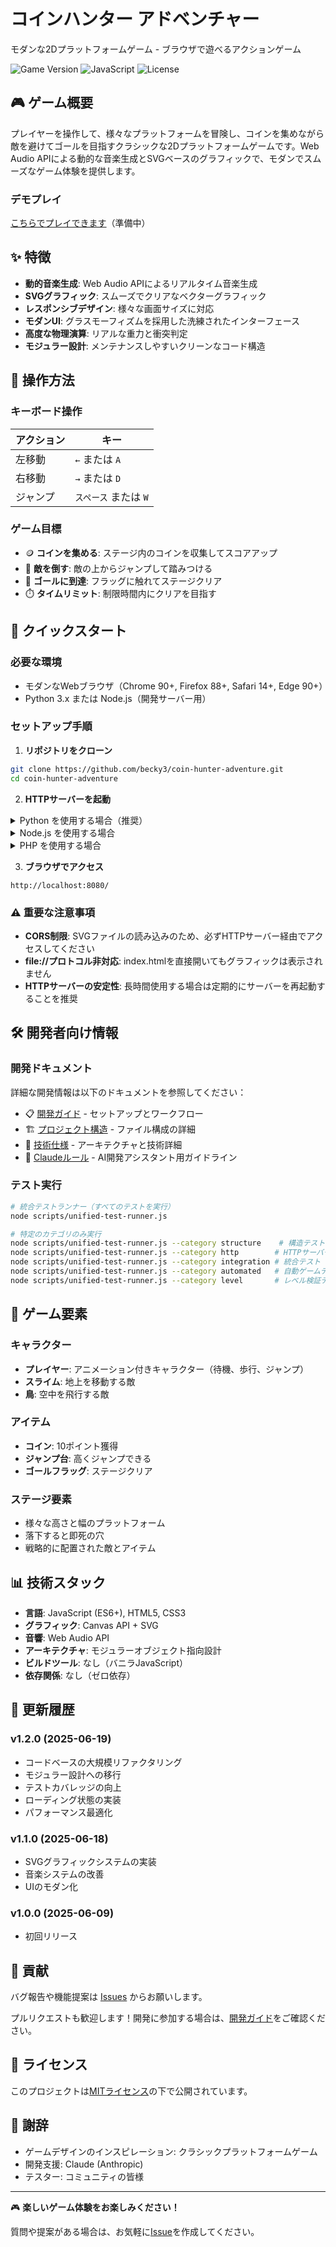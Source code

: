 # コインハンター アドベンチャー

モダンな2Dプラットフォームゲーム - ブラウザで遊べるアクションゲーム

![Game Version](https://img.shields.io/badge/version-1.2.0-blue)
![JavaScript](https://img.shields.io/badge/JavaScript-ES6+-yellow)
![License](https://img.shields.io/badge/license-MIT-green)

## 🎮 ゲーム概要

プレイヤーを操作して、様々なプラットフォームを冒険し、コインを集めながら敵を避けてゴールを目指すクラシックな2Dプラットフォームゲームです。Web Audio APIによる動的な音楽生成とSVGベースのグラフィックで、モダンでスムーズなゲーム体験を提供します。

### デモプレイ
[こちらでプレイできます](https://becky3.github.io/coin-hunter-adventure/)（準備中）

## ✨ 特徴

- **動的音楽生成**: Web Audio APIによるリアルタイム音楽生成
- **SVGグラフィック**: スムーズでクリアなベクターグラフィック
- **レスポンシブデザイン**: 様々な画面サイズに対応
- **モダンUI**: グラスモーフィズムを採用した洗練されたインターフェース
- **高度な物理演算**: リアルな重力と衝突判定
- **モジュラー設計**: メンテナンスしやすいクリーンなコード構造

## 🎯 操作方法

### キーボード操作
| アクション | キー |
|-----------|------|
| 左移動 | `←` または `A` |
| 右移動 | `→` または `D` |
| ジャンプ | `スペース` または `W` |

### ゲーム目標
- 🪙 **コインを集める**: ステージ内のコインを収集してスコアアップ
- 👾 **敵を倒す**: 敵の上からジャンプして踏みつける
- 🏁 **ゴールに到達**: フラッグに触れてステージクリア
- ⏱️ **タイムリミット**: 制限時間内にクリアを目指す

## 🚀 クイックスタート

### 必要な環境
- モダンなWebブラウザ（Chrome 90+, Firefox 88+, Safari 14+, Edge 90+）
- Python 3.x または Node.js（開発サーバー用）

### セットアップ手順

1. **リポジトリをクローン**
```bash
git clone https://github.com/becky3/coin-hunter-adventure.git
cd coin-hunter-adventure
```

2. **HTTPサーバーを起動**

<details>
<summary>Python を使用する場合（推奨）</summary>

```bash
# バックグラウンドで起動（推奨）
nohup python3 -m http.server 8080 > server.log 2>&1 &

# または前面で起動（別のターミナルが必要）
python3 -m http.server 8080
```

**トラブルシューティング:**
- サーバーが応答しない場合: `pkill -f "python3 -m http.server" && python3 -m http.server 8080`
- ポートが使用中の場合: 別のポート（例: 8081）を使用
</details>

<details>
<summary>Node.js を使用する場合</summary>

```bash
npx serve .
# または
npm install -g http-server
http-server -p 8080
```
</details>

<details>
<summary>PHP を使用する場合</summary>

```bash
php -S localhost:8080
```
</details>

3. **ブラウザでアクセス**
```
http://localhost:8080/
```

### ⚠️ 重要な注意事項
- **CORS制限**: SVGファイルの読み込みのため、必ずHTTPサーバー経由でアクセスしてください
- **file://プロトコル非対応**: index.htmlを直接開いてもグラフィックは表示されません
- **HTTPサーバーの安定性**: 長時間使用する場合は定期的にサーバーを再起動することを推奨

## 🛠️ 開発者向け情報

### 開発ドキュメント
詳細な開発情報は以下のドキュメントを参照してください：

- 📋 [開発ガイド](docs/DEVELOPMENT_GUIDE.md) - セットアップとワークフロー
- 🏗️ [プロジェクト構造](docs/PROJECT_STRUCTURE.md) - ファイル構成の詳細
- 📐 [技術仕様](docs/TECHNICAL_SPECS.md) - アーキテクチャと技術詳細
- 📜 [Claudeルール](CLAUDE.md) - AI開発アシスタント用ガイドライン

### テスト実行
```bash
# 統合テストランナー（すべてのテストを実行）
node scripts/unified-test-runner.js

# 特定のカテゴリのみ実行
node scripts/unified-test-runner.js --category structure    # 構造テスト
node scripts/unified-test-runner.js --category http        # HTTPサーバーテスト
node scripts/unified-test-runner.js --category integration # 統合テスト
node scripts/unified-test-runner.js --category automated   # 自動ゲームテスト
node scripts/unified-test-runner.js --category level       # レベル検証テスト
```

## 🎨 ゲーム要素

### キャラクター
- **プレイヤー**: アニメーション付きキャラクター（待機、歩行、ジャンプ）
- **スライム**: 地上を移動する敵
- **鳥**: 空中を飛行する敵

### アイテム
- **コイン**: 10ポイント獲得
- **ジャンプ台**: 高くジャンプできる
- **ゴールフラッグ**: ステージクリア

### ステージ要素
- 様々な高さと幅のプラットフォーム
- 落下すると即死の穴
- 戦略的に配置された敵とアイテム

## 📊 技術スタック

- **言語**: JavaScript (ES6+), HTML5, CSS3
- **グラフィック**: Canvas API + SVG
- **音響**: Web Audio API
- **アーキテクチャ**: モジュラーオブジェクト指向設計
- **ビルドツール**: なし（バニラJavaScript）
- **依存関係**: なし（ゼロ依存）

## 🔄 更新履歴

### v1.2.0 (2025-06-19)
- コードベースの大規模リファクタリング
- モジュラー設計への移行
- テストカバレッジの向上
- ローディング状態の実装
- パフォーマンス最適化

### v1.1.0 (2025-06-18)
- SVGグラフィックシステムの実装
- 音楽システムの改善
- UIのモダン化

### v1.0.0 (2025-06-09)
- 初回リリース

## 🤝 貢献

バグ報告や機能提案は [Issues](https://github.com/becky3/coin-hunter-adventure/issues) からお願いします。

プルリクエストも歓迎します！開発に参加する場合は、[開発ガイド](docs/DEVELOPMENT_GUIDE.md)をご確認ください。

## 📄 ライセンス

このプロジェクトは[MITライセンス](LICENSE)の下で公開されています。

## 🙏 謝辞

- ゲームデザインのインスピレーション: クラシックプラットフォームゲーム
- 開発支援: Claude (Anthropic)
- テスター: コミュニティの皆様

---

🎮 **楽しいゲーム体験をお楽しみください！**

質問や提案がある場合は、お気軽に[Issue](https://github.com/becky3/coin-hunter-adventure/issues)を作成してください。